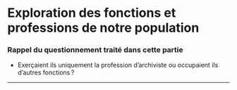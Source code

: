 # Exploration des fonctions et professions de notre population

### Rappel du questionnement traité dans cette partie

- Exerçaient ils uniquement la profession d’archiviste ou occupaient ils d’autres fonctions ?

______________


